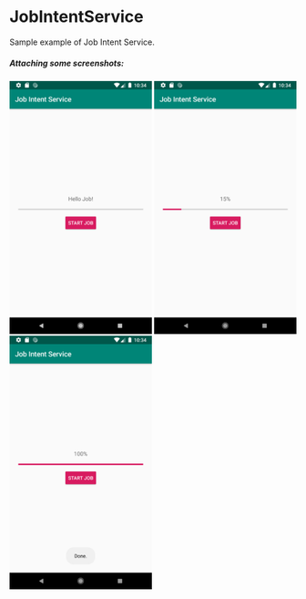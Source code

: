 # JobIntentService
Sample example of Job Intent Service. 

##### <b> Attaching some screenshots: </b> 

<img src = "screenshots/image1.png" width = "250" />  <img src = "screenshots/image2.png" width = "250" />
<img src = "screenshots/image3.png" width = "250" />
